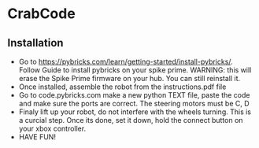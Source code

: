 # CrabCode
## Installation
- Go to https://pybricks.com/learn/getting-started/install-pybricks/. Follow Guide to install pybricks on your spike prime. WARNING: this will erase the Spike Prime firmware on your hub. You can still reinstall it.
- Once installed, assemble the robot from the instructions.pdf file
- Go to code.pybricks.com make a new python TEXT file, paste the code and make sure the ports are correct. The steering motors must be C, D
- Finaly lift up your robot, do not interfere with the wheels turning. This is a curcial step. Once its done, set it down, hold the connect button on your xbox controller.
- HAVE  FUN!
